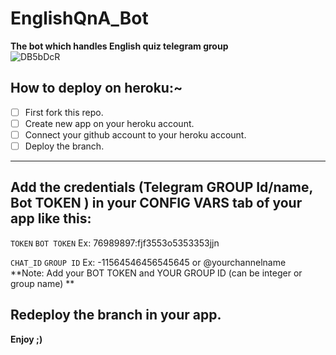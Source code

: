 ﻿# EnglishQnA_Bot


**The bot which handles English quiz telegram group**
<br>
![DB5bDcR](https://user-images.githubusercontent.com/72473589/114455202-1962cf00-9bf9-11eb-837f-86a67549d825.jpg)

## How to deploy on heroku:~

- [ ] First fork this repo.
- [ ] Create new app on your heroku account.
- [ ] Connect your github account to your heroku account.
- [ ] Deploy the branch.

<hr>

## Add the credentials (Telegram GROUP Id/name, Bot TOKEN ) in your CONFIG VARS tab of your app like this:
```TOKEN```     ```BOT TOKEN```      Ex:    76989897:fjf3553o5353353jjn
<br>

```CHAT_ID```  ```GROUP ID```    Ex:      -11564546456545645   or   @yourchannelname
<br>
**Note: Add your BOT TOKEN and YOUR GROUP ID (can be integer or group name) **
## Redeploy the branch in your app. 
**Enjoy  ;)**
